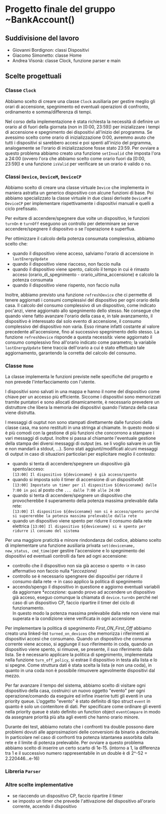 # Progetto finale del gruppo ~BankAccount()
## Suddivisione del lavoro
- Giovanni Bordignon: classi Dispositivi
- Giacomo Simonetto: classe Home
- Andrea Visonà: classe Clock, funzione parser e main

## Scelte progettuali
### Classe ``Clock``
Abbiamo scelto di creare una classe ``Clock`` ausiliaria per gestire meglio gli orari di accensione, spegnimento ed eventuali operazioni di confronto, ordinamento e somma/differenza di tempi.

Nel corso della implementazione è stata richiesta la necessità di definire un orario al di fuori della giornata (non in [0:00, 23:59]) per inizializzare i tempi di accensione e spegnimento dei dispositivi all'inizio del programma. Se avessimo scelto come orario di inizializzazione 0:00, avremmo avuto che tutti i dispositivi si sarebbero accesi e poi spenti all'inizio del prgramma, analogamente se l'orario di inizializzazione fosse stato 23:59. Per ovviare a questo problema abbiamo creato una funzione ``setInvalid`` che imposta l'ora a 24:00 (ovvero l'ora che abbiamo scelto come orario fuori da [0:00, 23:59]) e una funzione ``isValid`` per verificare se un orario è valido o no.

### Classi ``Device``, ``DeviceM``, ``DeviceCP``
Abbiamo scelto di creare una classe virtuale ``Device`` che implementa in maniera astratta un generico dispositivo con alcune funzioni di base. Poi abbiamo specializzato la classe virtuale in due classi derivate ``DeviceM`` e ``DeviceCP`` per implementare rispettivamente i dispositivi manuali e quelli a ciclo prefissato.

Per evitare di accendere/spegnere due volte un dispositivo, le funzioni ``turnOn`` e ``turnOff`` eseguono un controllo per determinare se serve accendere/spegnere il dispositvo o se l'operazione è superflua.

Per ottimizzare il calcolo della potenza consumata complessiva, abbiamo scelto che:
- quando il dispositivo viene acceso, salviamo l'orario di accensione in ``lastEnergyUpdate``
- quando il dispositivo viene riacceso, non faccio nulla
- quando il dispositivo viene spento, calcolo il tempo in cui è rimasto acceso (orario_di_spegnimento - orario_ultima_accensione) e calcolo la potenza consumata
- quando il dispositivo viene rispento, non faccio nulla

Inoltre, abbiamo previsto una funzione ``refreshDevice`` che ci permette di tenere aggiornati i consumi complessivi del dispositivo per ogni orario della casa. Il calcolo del consumo complessivo di un dispositivo, come indicato poc'anzi, viene aggiornato allo spegnimento dello stesso. Ne consegue che quando viene fatto avanzare l'orario della casa e, in tale avanzamento, il dispositivo è interessato dal solo evento di accensione, il consumo complessivo del dispositivo non varia. Esso rimane infatti costante al valore precedente all'accensione, fino al successivo spegnimento dello stesso. La funzione ``refreshDevice`` risponde a questa necessità: viene aggiornato il consumo complessivo fino all'orario indicato come parametro; la variabile ``lastEnergyUpdate`` tiene traccia dell'orario a cui è stato effettuato tale aggiornamento, garantendo la corretta del calcolo del consumo.

### Classe ``Home``
La classe implementa le funzioni previste nelle specifiche del progetto e non prevede l'interfacciamento con l'utente.

I dispositivi sono salvati in una mappa e hanno il nome del dispositivo come chiave per un accesso più efficiente. Siccome i dispositivi sono memorizzati tramite puntatori e sono allocati dinamicamente, è necessario prevedere un distruttore che libera la memoria dei dispositivi quando l'istanza della casa viene distrutta.

I messaggi di ouptut non sono stampati direttamente dalle funzioni della classe casa, ma sono restituiti in una stringa al chiamate. In questo modo si è più comodi con la gestione di più funzioni che concorrono a stampare i vari messaggi di output. Inoltre si passa al chiamante l'eventuale gestione della stampa dei diversi messaggi di output (es. se li voglio salvare in un file e non mandarli a stdout, ...).
Sono stati aggiunti/modificati alcuni messaggi di output in caso di situazioni particolari per esplicitare meglio il contesto:
- quando si tenta di accendere/spegnere un dispositivo già spento/acceso: \
  ``[13:00] Il dispositivo ${devicename} è già acceso/spento``
- quando si imposta solo il timer di accensione di un dispositivoM: \
  ``[13:00] Impostato un timer per il dispositivo ${devicename} dalle 7:00 in poi`` al posto che ``... dalle 7:00 alle 24:00``
- quando si tenta di accendere/spegnere un dispositivo che provocherebbe il superamento della potenza massima prelevabile dalla rete: \
  ``[13:00] Il dispositivo ${devicename} non si è acceso/spento perché si supererebbe la potenza massima prelevabile dalla rete``
- quando un dispositivo viene spento per ridurre il consumo dalla rete elettrica
  ``[13:00] Il dispositivo ${devicename} si è spento per ridurre il consumo del sistema``

Per una maggiore praticità e minore rindondanza del codice, abbiamo scelto di implementare una funzione ausiliaria privata ``set(devicename, new_status, cmd_time)``per gestire l'accensione e lo spegnimento dei dispositivi ed eventuali controlli da fare ad ogni accensione:
- controllo che il dispositivo non sia già acceso o spento -> in caso affermativo non faccio nulla *(*eccezione)*
- controllo se è necessario spengnere dei dispositivi per ridurre il consumo dalla rete -> in caso applico la politica di spegnimento
- accendo/spengo il dispositivo in questione e aggiorno eventuali variabili da aggiornare
**eccezione:* quando provo ad accendere un dispositivo già acceso, eseguo comunque la chiamata di ``device.turnOn`` perché nel caso di un dispositivo CP, faccio ripartire il timer del ciclo di funzionamento. \
In questo modo la potenza massima prelevabile dalla rete non viene mai superata e la condizione viene verificata in ogni accensione

Per implementare la politica di spegnimento *First_ON_First_Off* abbiamo creato una linked-list ``turned_on_devices`` che memorizza i riferimenti ai dispositivi accesi che consumano. Quando un dispositivo che consuma corrente viene acceso, si aggiunge il suo riferimento in coda, quando un dispositivo viene spento, si rimuove, se presente, il suo riferimento dalla lista. Se è necessario applicare la politica di spegnimento, implementata nella funzione ``turn_off_policy``, si estrae il dispositivo in testa alla lista e lo si spegne. Come struttura dati è stata scelta la lista (e non una coda), in quanto in una coda non è possibile rimuovere agevolmente dispositivi dal mezzo.

Per far avanzare il tempo del sistema, abbiamo scelto di visitare ogni dispositivo della casa, costruirci un nuovo oggetto "evento" per ogni operazione/comando da eseguire ed infine inserire tutti gli eventi in una priority queue. L'oggetto "evento" è stato definito di tipo struct ``event`` in quanto è solo un contenitore di dati. Per specificare come ordinare gli eventi nella priority queue è stato definito un function object ``eventCompare`` in modo da assegnare priorità più alta agli eventi che hanno orario minore.

Durante dei test, abbiamo notato che i confronti tra double possono dare problemi dovuti alle approsimazioni delle conversioni da binario a decimale. In particolare nel caso di confronti tra potenza istantanea assorbita dalla rete e il limite di potenza prelevabile. Per ovviare a questo problema abbiamo scelto di inserire un certo scarto di 1e-15. (intorno a 1, la differenza tra 1 e il successivo numero rappresentabile in un double è di 2^-52 = 2.220446...e-16)

### Libreria ``Parser``


### Altre scelte implementative
- se riaccendo un dispositivo CP, faccio ripartire il timer
- se imposto un timer che prevede l'attivazione del dispositivo all'orario corrente, accendo il dispositivo

